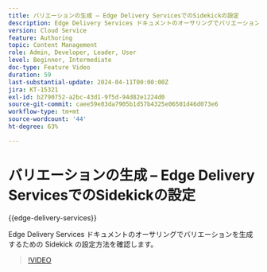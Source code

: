 ```yaml
---
title: バリエーションの生成 – Edge Delivery ServicesでのSidekickの設定
description: Edge Delivery Services ドキュメントのオーサリングでバリエーションを生成するための Sidekick の設定方法を確認します。
version: Cloud Service
feature: Authoring
topic: Content Management
role: Admin, Developer, Leader, User
level: Beginner, Intermediate
doc-type: Feature Video
duration: 59
last-substantial-update: 2024-04-11T00:00:00Z
jira: KT-15321
exl-id: b2790752-a2bc-43d1-9f5d-94d82e1224d0
source-git-commit: caee59e03da7905b1d57b4325e06501d46d073e6
workflow-type: tm+mt
source-wordcount: '44'
ht-degree: 63%

---
```


# バリエーションの生成 – Edge Delivery ServicesでのSidekickの設定

{{edge-delivery-services}}

Edge Delivery Services ドキュメントのオーサリングでバリエーションを生成するための Sidekick の設定方法を確認します。

>[!VIDEO](https://video.tv.adobe.com/v/3428306/?learn=on)

